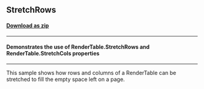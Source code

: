 ## StretchRows
#### [Download as zip](https://grapecity.github.io/DownGit/#/home?url=https://github.com/GrapeCity/ComponentOne-WinForms-Samples/tree/master/NetFramework\Reports\C1Preview\CS\StretchRows)
____
#### Demonstrates the use of RenderTable.StretchRows and RenderTable.StretchCols properties
____
This sample shows how rows and columns of a RenderTable can be stretched to fill the empty space left on a page. 

